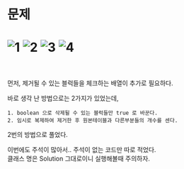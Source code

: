문제
==
![1](https://user-images.githubusercontent.com/73854324/125456259-e255e1c0-5a5b-4ae1-a276-cb31d49088a3.PNG)
![2](https://user-images.githubusercontent.com/73854324/125456266-71bed323-6625-4168-8052-c5605e358dd8.PNG)
![3](https://user-images.githubusercontent.com/73854324/125456272-332eee33-5d85-4524-9180-e9a99def08f4.PNG)
![4](https://user-images.githubusercontent.com/73854324/125456275-a1ac25c5-afee-43b6-aad9-35d9ea0b8123.PNG)
<br><br>
==
먼저, 제거될 수 있는 블럭들을 체크하는 배열이 추가로 필요하다.   
   
바로 생각 난 방법으로는 2가지가 있었는데,
```
1. boolean 으로 삭제될 수 있는 블럭들만 true 로 바꾼다.
2. 임시로 복제하여 제거한 후 원본테이블과 다른부분들의 개수를 센다.
```
2번의 방법으로 풀었다.   
   
이번에도 주석이 많아서.. 주석이 없는 코드만 따로 적었다.   
클래스 명은 Solution 그대로이니 실행해볼때 주의하자.